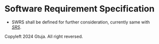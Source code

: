# Software Requirement Specification

- SWRS shall be defined for further consideration, currently same with *[SRS](https://github.com/gtuja/GCL/blob/main/_document/Specification/SystemRequirementSpecification/SRS.md)*. 

Copyleft 2024 Gtuja. All right reversed.